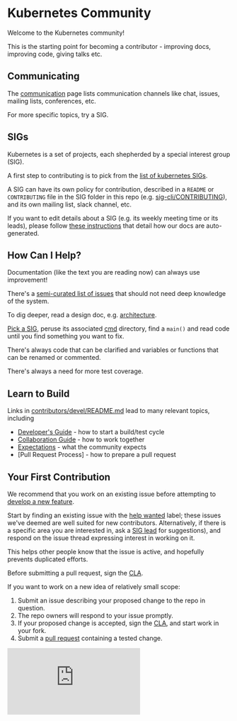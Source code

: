 # Kubernetes Community

Welcome to the Kubernetes community!

This is the starting point for becoming a contributor - improving docs, improving code, giving talks etc.

## Communicating

The [communication](communication.md) page lists communication channels like chat,
issues, mailing lists, conferences, etc.

For more specific topics, try a SIG.

## SIGs

Kubernetes is a set of projects, each shepherded by a special interest group (SIG).

A first step to contributing is to pick from the [list of kubernetes SIGs](sig-list.md).

A SIG can have its own policy for contribution,
described in a `README` or `CONTRIBUTING` file in the SIG
folder in this repo (e.g. [sig-cli/CONTRIBUTING](sig-cli/CONTRIBUTING.md)),
and its own mailing list, slack channel, etc.

If you want to edit details about a SIG (e.g. its weekly meeting time or its leads),
please follow [these instructions](./generator) that detail how our docs are auto-generated.

## How Can I Help?

Documentation (like the text you are reading now) can
always use improvement!

There's a [semi-curated list of issues][help wanted]
that should not need deep knowledge of the system.

To dig deeper, read a design doc, e.g. [architecture].

[Pick a SIG](sig-list.md), peruse its associated [cmd] directory,
find a `main()` and read code until you find something you want to fix.

There's always code that can be clarified and variables
or functions that can be renamed or commented.

There's always a need for more test coverage.

## Learn to Build

Links in [contributors/devel/README.md](contributors/devel/README.md)
lead to many relevant topics, including
 * [Developer's Guide] - how to start a build/test cycle
 * [Collaboration Guide] - how to work together
 * [Expectations] - what the community expects
 * [Pull Request Process] - how to prepare a pull request

## Your First Contribution

We recommend that you work on an existing issue before attempting
to [develop a new feature].

Start by finding an existing issue with the [help wanted] label;
these issues we've deemed are well suited for new contributors.
Alternatively, if there is a specific area you are interested in,
ask a [SIG lead](sig-list.md) for suggestions), and respond on the
issue thread expressing interest in working on it.

This helps other people know that the issue is active, and
hopefully prevents duplicated efforts.

Before submitting a pull request, sign the [CLA].

If you want to work on a new idea of relatively small scope:

  1. Submit an issue describing your proposed change to the repo in question.
  1. The repo owners will respond to your issue promptly.
  1. If your proposed change is accepted,
     sign the [CLA],
     and start work in your fork.
  1. Submit a [pull request] containing a tested change.


[architecture]: /contributors/design-proposals/architecture/architecture.md
[cmd]: https://git.k8s.io/kubernetes/cmd
[CLA]: CLA.md
[Collaboration Guide]: contributors/devel/collab.md
[Developer's Guide]: contributors/devel/development.md
[develop a new feature]: https://github.com/kubernetes/features
[expectations]: contributors/guide/community-expectations.md
[help wanted]: https://go.k8s.io/help-wanted
[pull request]: contributors/devel/pull-requests.md

[![Analytics](https://kubernetes-site.appspot.com/UA-36037335-10/GitHub/CONTRIBUTING.md?pixel)]()
